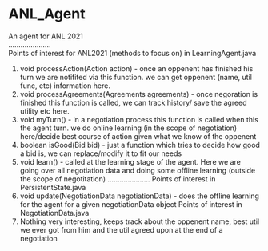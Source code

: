 # ANL_Agent
An agent for ANL 2021\
.....................\
Points of interest for ANL2021 (methods to focus on) in LearningAgent.java
1) void processAction(Action action) - once an oppenent has finished his turn we are notifited via this function. we can get oppenent (name, util func, etc) information here.
2) void processAgreements(Agreements agreements) - once negoration is finished this function is called, we can track history/ save the agreed utility etc here.
3) void myTurn() - in a negotiation process this function is called when this the agent turn. we do online learning (in the scope of negotiation) here/decide best course of action given what we know of the oppenent
4) boolean isGood(Bid bid) - just a function which tries to decide how good a bid is, we can replace/modify it to fit our needs
5) void learn() - called at the learning stage of the agent. Here we are going over all negotiation data and doing some offline learning (outside the scope of negotitation)
.....................
Points of interest in PersistentState.java
1) void update(NegotiationData negotiationData) - does the offline learning for the agent for a given negotiationData object
Points of interest in NegotiationData.java
1) Nothing very interesting, keeps track about the oppenent name, best util we ever got from him and the util agreed upon at the end of a negotiation

